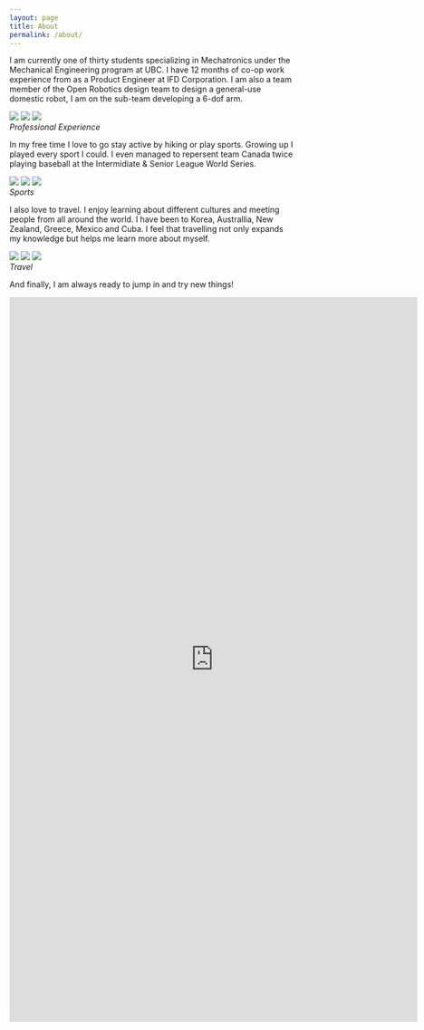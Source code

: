 ```yaml
---
layout: page
title: About
permalink: /about/
---
```


I am currently one of thirty students specializing in Mechatronics under the Mechanical Engineering
program at UBC. I have 12 months of co-op work experience from as a Product Engineer at IFD Corporation. I am also a team member of the Open Robotics design team to design a general-use domestic robot, I am on the sub-team developing a 6-dof arm.

<div class="gallery-box">
  <div class="gallery">
    <img src="/images/ubc.jpg" loading="lazy">
    <img src="/images/gallery-2.jpg" loading="lazy">
    <img src="/images/openrobotics.jpg" loading="lazy">
  </div>
  <em>Professional Experience</em>
</div>

In my free time I love to go stay active by hiking or play sports. Growing up I played every sport I could. I even managed to repersent team Canada twice playing baseball at the Intermidiate & Senior League World Series.


<div class="gallery-box">
  <div class="gallery">
    <img src="/images/105.jpg" loading="lazy">
    <img src="/images/100.jpg" loading="lazy">
    <img src="/images/103.jpg" loading="lazy">
  </div>
  <em>Sports</em>
</div>

I also love to travel. I enjoy learning about different cultures and meeting people from all around the world. I have been to Korea, Australlia, New Zealand, Greece, Mexico and Cuba. I feel that travelling not only expands my knowledge but helps me learn more about myself.

<div class="gallery-box">
  <div class="gallery">
    <img src="/images/korea.jpg" loading="lazy">
    <img src="/images/200.JPG" loading="lazy">
    <img src="/images/203.jpg" loading="lazy">
  </div>
  <em>Travel</em>
</div>

And finally, I am always ready to jump in and try new things!

<p><iframe src="https://player.vimeo.com/video/716220081?h=8bc99c326a&amp;title=0&amp;byline=0&amp;portrait=0&amp;speed=0&amp;badge=0&amp;autopause=0&amp;player_id=0&amp;app_id=58479" width="720" height="1280" frameborder="0" allow="autoplay; fullscreen; picture-in-picture" allowfullscreen title="Bungee Jumping in New Zealand"></iframe></p>
